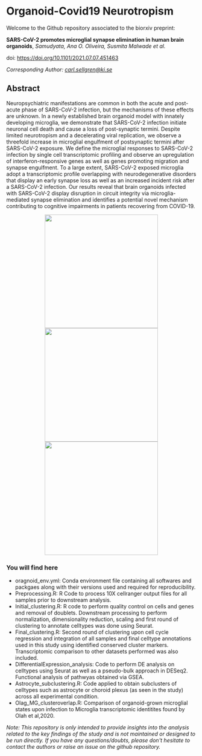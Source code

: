 # Organoid-Covid19 Neurotropism

Welcome to the Github repository associated to the biorxiv preprint: 

**SARS-CoV-2 promotes microglial synapse elimination in human brain organoids**, *Samudyata, Ana O. Oliveira, Susmita Malwade et al.* 


doi: https://doi.org/10.1101/2021.07.07.451463

*Corresponding Author: carl.sellgren@ki.se*

## Abstract
 
Neuropsychiatric manifestations are common in both the acute and post-acute phase of SARS-CoV-2 infection, but the mechanisms of these effects are unknown. In a newly established brain organoid model with innately developing microglia, we demonstrate that SARS-CoV-2 infection initiate neuronal cell death and cause a loss of post-synaptic termini. Despite limited neurotropism and a decelerating viral replication, we observe a threefold increase in microglial engulfment of postsynaptic termini after SARS-CoV-2 exposure. We define the microglial responses to SARS-CoV-2 infection by single cell transcriptomic profiling and observe an upregulation of interferon-responsive genes as well as genes promoting migration and synapse engulfment. To a large extent, SARS-CoV-2 exposed microglia adopt a transcriptomic profile overlapping with neurodegenerative disorders that display an early synapse loss as well as an increased incident risk after a SARS-CoV-2 infection. Our results reveal that brain organoids infected with SARS-CoV-2 display disruption in circuit integrity via microglia-mediated synapse elimination and identifies a potential novel mechanism contributing to cognitive impairments in patients recovering from COVID-19.
 
<p align="center">
 <img src="https://user-images.githubusercontent.com/56251389/187479107-21443e85-04bc-4d7d-8805-ccdf9d5f7e12.png" width="300" />
  <img src="https://user-images.githubusercontent.com/56251389/187479169-e74aac1d-3d5b-4b6d-8b33-0b7e67805d2a.png" width="300" />
  <img src="https://user-images.githubusercontent.com/56251389/187480588-aa1af512-f1cd-4de5-ac20-6d7b1a54602d.png" width="300" />
  
</p>


  
 ### You will find here
 
- oragnoid_env.yml: Conda environment file containing all softwares and packgaes along with their versions used and required for reproducibility.  
- Preprocessing.R: R Code to process 10X cellranger output files for all samples prior to downstream analysis. 
- Initial_clustering.R: R code to perform quality control on cells and genes and removal of doublets. Downstream processing to perform normalization, dimensionality reduction, scaling and first round of clustering to annotate celltypes was done using Seurat.
- Final_clustering.R: Second round of clustering upon cell cycle regression and integration of all samples and final celltype annotations used in this study using identified conserved cluster markers. Transcriptomic comparison to other datasets performed was also included.
- DifferentialExpression_analysis: Code to perform DE analysis on celltypes using Seurat as well as a pseudo-bulk approach in DESeq2. Functional analysis of pathwyas obtained via GSEA.
- Astrocyte_subclustering.R: Code applied to obtain subclusters of celltypes such as astrocyte or choroid plexus (as seen in the study) across all experimental condition. 
- Olag_MG_clusteroverlap.R: Comparison of organoid-grown microglial states upon infection to Microglia transcriptomic identitites found by Olah et al,2020.

*Note: This repository is only intended to provide insights into the analysis related to the key findings of the study and is not maintained or designed to be run directly. If you have any questions/doubts, please don't hesitate to contact the authors or raise an issue on the github repository.*


